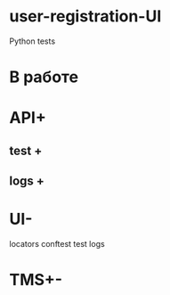 # user-registration-UI
Python tests

# В работе

# API+
## test +
## logs +

# UI-
locators
conftest
test
logs

# TMS+-